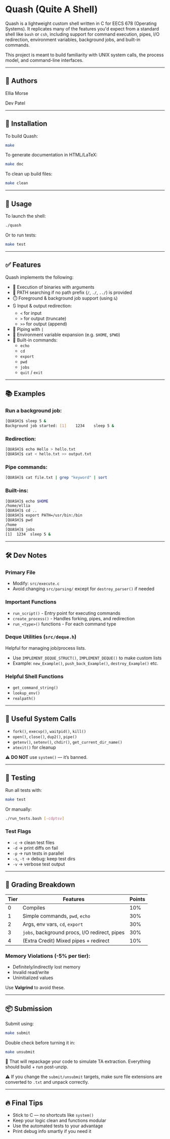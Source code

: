 # Quash (Quite A Shell)

Quash is a lightweight custom shell written in C for EECS 678 (Operating Systems). It replicates many of the features you'd expect from a standard shell like `bash` or `csh`, including support for command execution, pipes, I/O redirection, environment variables, background jobs, and built-in commands.

This project is meant to build familiarity with UNIX system calls, the process model, and command-line interfaces.

---
## 📝 Authors

Ellia Morse

Dev Patel

---

## 💾 Installation

To build Quash:
```bash
make
```

To generate documentation in HTML/LaTeX:
```bash
make doc
```

To clean up build files:
```bash
make clean
```

---

## 🚀 Usage

To launch the shell:
```bash
./quash
```

Or to run tests:
```bash
make test
```

---

## ✅ Features

Quash implements the following:

- 🧠 Execution of binaries with arguments
- 🔎 PATH searching if no path prefix (`/`, `./`, `../`) is provided
- ⏱️ Foreground & background job support (using `&`)
- 🔃 Input & output redirection:
  - `<` for input
  - `>` for output (truncate)
  - `>>` for output (append)
- 🔗 Piping with `|`
- 💬 Environment variable expansion (e.g. `$HOME`, `$PWD`)
- 🧩 Built-in commands:
  - `echo`
  - `cd`
  - `export`
  - `pwd`
  - `jobs`
  - `quit` / `exit`

---

## 📚 Examples

### Run a background job:
```bash
[QUASH]$ sleep 5 &
Background job started: [1]    1234    sleep 5 &
```

### Redirection:
```bash
[QUASH]$ echo Hello > hello.txt
[QUASH]$ cat < hello.txt >> output.txt
```

### Pipe commands:
```bash
[QUASH]$ cat file.txt | grep "keyword" | sort
```

### Built-ins:
```bash
[QUASH]$ echo $HOME
/home/ellia
[QUASH]$ cd ..
[QUASH]$ export PATH=/usr/bin:/bin
[QUASH]$ pwd
/home
[QUASH]$ jobs
[1]  1234  sleep 5 &
```

---

## 🛠️ Dev Notes

### Primary File
- Modify: `src/execute.c`
- Avoid changing `src/parsing/` except for `destroy_parser()` if needed

### Important Functions
- `run_script()` - Entry point for executing commands
- `create_process()` - Handles forking, pipes, and redirection
- `run_<type>()` functions - For each command type

### Deque Utilities (`src/deque.h`)
Helpful for managing job/process lists.

- Use `IMPLEMENT_DEQUE_STRUCT()`, `IMPLEMENT_DEQUE()` to make custom lists
- Example: `new_Example()`, `push_back_Example()`, `destroy_Example()` etc.

### Helpful Shell Functions
- `get_command_string()`
- `lookup_env()`
- `realpath()`

---

## 📖 Useful System Calls

- `fork()`, `execvp()`, `waitpid()`, `kill()`
- `open()`, `close()`, `dup2()`, `pipe()`
- `getenv()`, `setenv()`, `chdir()`, `get_current_dir_name()`
- `atexit()` for cleanup

⚠️ **DO NOT** use `system()` — it’s banned.

---

## 🧪 Testing

Run all tests with:
```bash
make test
```

Or manually:
```bash
./run_tests.bash [-cdptsv]
```

### Test Flags
- `-c` → clean test files  
- `-d` → print diffs on fail  
- `-p` → run tests in parallel  
- `-s`, `-t` → debug: keep test dirs  
- `-v` → verbose test output  

---

## 🎯 Grading Breakdown

| Tier | Features | Points |
|------|----------|--------|
| 0    | Compiles                    | 10%   |
| 1    | Simple commands, `pwd`, `echo` | 30% |
| 2    | Args, env vars, `cd`, `export` | 30% |
| 3    | `jobs`, background procs, I/O redirect, pipes | 30% |
| 4    | (Extra Credit) Mixed pipes + redirect | 10% |

### Memory Violations (-5% per tier):
- Definitely/indirectly lost memory
- Invalid read/write
- Uninitialized values

Use **Valgrind** to avoid these.

---

## 📦 Submission

Submit using:
```bash
make submit
```

Double check before turning it in:
```bash
make unsubmit
```

🔁 That will repackage your code to simulate TA extraction. Everything should build + run post-unzip.

⚠️ If you change the `submit/unsubmit` targets, make sure file extensions are converted to `.txt` and unpack correctly.

---

## 🔥 Final Tips
- Stick to C — no shortcuts like `system()`
- Keep your logic clean and functions modular
- Use the automated tests to your advantage
- Print debug info smartly if you need it
